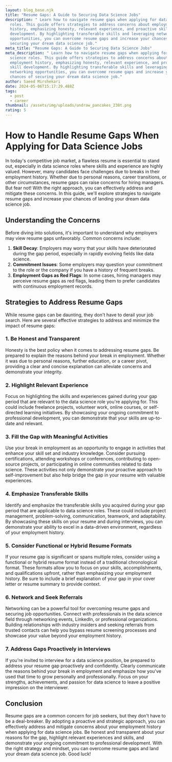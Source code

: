 ```yaml
---
layout: blog_base.njk
title: "Resume Gaps: A Guide to Securing Data Science Jobs"
description: " Learn how to navigate resume gaps when applying for data science
  roles. This guide offers strategies to address concerns about employment
  history, emphasizing honesty, relevant experience, and proactive skill
  development. By highlighting transferable skills and leveraging networking
  opportunities, you can overcome resume gaps and increase your chances of
  securing your dream data science job."
meta_title: "Resume Gaps: A Guide to Securing Data Science Jobs"
meta_description: " Learn how to navigate resume gaps when applying for data
  science roles. This guide offers strategies to address concerns about
  employment history, emphasizing honesty, relevant experience, and proactive
  skill development. By highlighting transferable skills and leveraging
  networking opportunities, you can overcome resume gaps and increase your
  chances of securing your dream data science job."
author: Saeed Mirshekari
date: 2024-05-06T15:17:29.488Z
tags:
  - post
  - career
thumbnail: /assets/img/uploads/undraw_pancakes_238t.png
rating: 5
---
```

# How to Handle Resume Gaps When Applying for Data Science Jobs

In today's competitive job market, a flawless resume is essential to stand out, especially in data science roles where skills and experience are highly valued. However, many candidates face challenges due to breaks in their employment history. Whether due to personal reasons, career transitions, or other circumstances, resume gaps can raise concerns for hiring managers. But fear not! With the right approach, you can effectively address and mitigate these concerns. In this guide, we'll explore strategies to navigate resume gaps and increase your chances of landing your dream data science job.

## Understanding the Concerns

Before diving into solutions, it's important to understand why employers may view resume gaps unfavorably. Common concerns include:

1. **Skill Decay**: Employers may worry that your skills have deteriorated during the gap period, especially in rapidly evolving fields like data science.
2. **Commitment Issues**: Some employers may question your commitment to the role or the company if you have a history of frequent breaks.
3. **Employment Gaps as Red Flags**: In some cases, hiring managers may perceive resume gaps as red flags, leading them to prefer candidates with continuous employment records.

## Strategies to Address Resume Gaps

While resume gaps can be daunting, they don't have to derail your job search. Here are several effective strategies to address and minimize the impact of resume gaps:

### 1. Be Honest and Transparent

Honesty is the best policy when it comes to addressing resume gaps. Be prepared to explain the reasons behind your break in employment. Whether it was due to personal reasons, further education, or a career pivot, providing a clear and concise explanation can alleviate concerns and demonstrate your integrity.

### 2. Highlight Relevant Experience

Focus on highlighting the skills and experiences gained during your gap period that are relevant to the data science role you're applying for. This could include freelance projects, volunteer work, online courses, or self-directed learning initiatives. By showcasing your ongoing commitment to professional development, you can demonstrate that your skills are up-to-date and relevant.

### 3. Fill the Gap with Meaningful Activities

Use your break in employment as an opportunity to engage in activities that enhance your skill set and industry knowledge. Consider pursuing certifications, attending workshops or conferences, contributing to open-source projects, or participating in online communities related to data science. These activities not only demonstrate your proactive approach to self-improvement but also help bridge the gap in your resume with valuable experiences.

### 4. Emphasize Transferable Skills

Identify and emphasize the transferable skills you acquired during your gap period that are applicable to data science roles. These could include project management, problem-solving, communication, teamwork, and adaptability. By showcasing these skills on your resume and during interviews, you can demonstrate your ability to excel in a data-driven environment, regardless of your employment history.

### 5. Consider Functional or Hybrid Resume Formats

If your resume gap is significant or spans multiple roles, consider using a functional or hybrid resume format instead of a traditional chronological format. These formats allow you to focus on your skills, accomplishments, and qualifications upfront, rather than emphasizing your employment history. Be sure to include a brief explanation of your gap in your cover letter or resume summary to provide context.

### 6. Network and Seek Referrals

Networking can be a powerful tool for overcoming resume gaps and securing job opportunities. Connect with professionals in the data science field through networking events, LinkedIn, or professional organizations. Building relationships with industry insiders and seeking referrals from trusted contacts can help you bypass resume screening processes and showcase your value beyond your employment history.

### 7. Address Gaps Proactively in Interviews

If you're invited to interview for a data science position, be prepared to address your resume gap proactively and confidently. Clearly communicate the reasons behind your break in employment and emphasize how you've used that time to grow personally and professionally. Focus on your strengths, achievements, and passion for data science to leave a positive impression on the interviewer.

## Conclusion

Resume gaps are a common concern for job seekers, but they don't have to be a deal-breaker. By adopting a proactive and strategic approach, you can effectively address and mitigate concerns about your employment history when applying for data science jobs. Be honest and transparent about your reasons for the gap, highlight relevant experiences and skills, and demonstrate your ongoing commitment to professional development. With the right strategy and mindset, you can overcome resume gaps and land your dream data science job. Good luck!